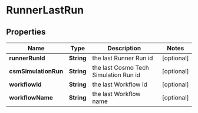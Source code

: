 

# RunnerLastRun


## Properties

| Name | Type | Description | Notes |
|------------ | ------------- | ------------- | -------------|
|**runnerRunId** | **String** | the last Runner Run id |  [optional] |
|**csmSimulationRun** | **String** | the last Cosmo Tech Simulation Run id |  [optional] |
|**workflowId** | **String** | the last Workflow Id |  [optional] |
|**workflowName** | **String** | the last Workflow name |  [optional] |



